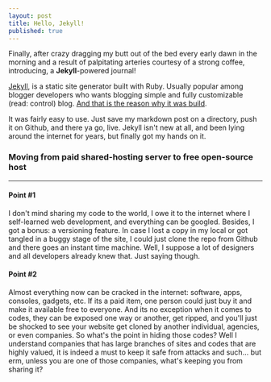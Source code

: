 ```yaml
---
layout: post
title: Hello, Jekyll!
published: true
---
```


Finally, after crazy dragging my butt out of the bed every early dawn in the morning and a result of palpitating arteries courtesy of a strong coffee, introducing, a **Jekyll**-powered journal!

[Jekyll](http://jekyllrb.com), is a static site generator built with Ruby. Usually popular among blogger developers who wants blogging simple and fully customizable (read: control) blog. [And that is the reason why it was build](http://tom.preston-werner.com/2008/11/17/blogging-like-a-hacker.html). 

It was fairly easy to use. Just save my markdown post on a directory, push it on Github, and there ya go, live. Jekyll isn't new at all, and been lying around the internet for years, but finally got my hands on it.

### Moving from paid shared-hosting server to free open-source host
- - -
#### Point #1
I don't mind sharing my code to the world, I owe it to the internet where I self-learned web development, and everything can be googled. Besides, I got a bonus: a versioning feature. In case I lost a copy in my local or got tangled in a buggy stage of the site, I could just clone the repo from Github and there goes an instant time machine. Well, I suppose a lot of designers and all developers already knew that. Just saying though.

#### Point #2
Almost everything now can be cracked in the internet: software, apps, consoles, gadgets, etc. If its a paid item, one person could just buy it and make it available free to everyone. And its no exception when it comes to codes, they can be exposed one way or another, get ripped, and you'll just be shocked to see your website get cloned by another individual, agencies, or even companies. So what's the point in hiding those codes? Well I understand companies that has large branches of sites and codes that are highly valued, it is indeed a must to keep it safe from attacks and such… but erm, unless you are one of those companies, what's keeping you from sharing it?
